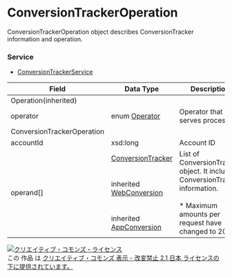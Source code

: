 # ConversionTrackerOperation
ConversionTrackerOperation object describes ConversionTracker information and operation.
### Service
+ [ConversionTrackerService](../services/ConversionTrackerService.md)

| Field | Data Type | Description | restriction | 
|---|---|---|---|
| Operation(inherited)||||
| operator| enum <a href="./Operator.md">Operator</a>| Operator that serves processes| Req |
| ConversionTrackerOperation||||
| accountId| xsd:long| Account ID| Req |
| operand[]| <a href="./ConversionTracker.md">ConversionTracker</a><br><br><br>			inherited <a href="./WebConversion.md">WebConversion</a><br><br><br>			inherited <a href="./AppConversion.md">AppConversion</a><br>| List of ConversionTracker object. It includes ConversionTracker information.<br><br>			* Maximum amounts per request have changed to 20.| Req |
<a rel="license" href="http://creativecommons.org/licenses/by-nd/2.1/jp/"><img alt="クリエイティブ・コモンズ・ライセンス" style="border-width:0" src="https://i.creativecommons.org/l/by-nd/2.1/jp/88x31.png" /></a><br />この 作品 は <a rel="license" href="http://creativecommons.org/licenses/by-nd/2.1/jp/">クリエイティブ・コモンズ 表示 - 改変禁止 2.1 日本 ライセンスの下に提供されています。</a>
